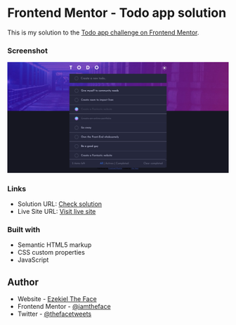 # Frontend Mentor - Todo app solution

This is my solution to the [Todo app challenge on Frontend Mentor](https://www.frontendmentor.io/challenges/todo-app-Su1_KokOW).

### Screenshot

![](./images/screenshot.png)

### Links

- Solution URL: [Check solution]()
- Live Site URL: [Visit live site](https://thefacetodo.pages.dev)

### Built with

- Semantic HTML5 markup
- CSS custom properties
- JavaScript

## Author

- Website - [Ezekiel The Face](https://thefaceportfolio.netlify.app)
- Frontend Mentor - [@iamtheface](https://www.frontendmentor.io/profile/iamtheface)
- Twitter - [@thefacetweets](https://www.twitter.com/thefacetweets)
